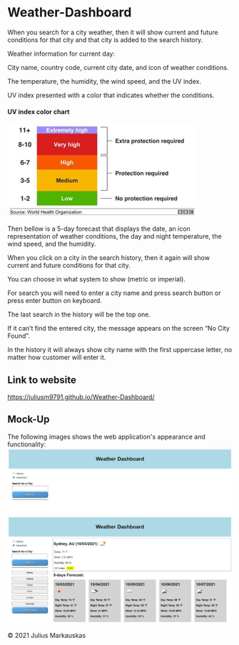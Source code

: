 # Weather-Dashboard
When you search for a city weather, then it will show current and future conditions for that city and that city is added to the search history.

Weather information for current day:

City name, country code, current city date, and icon of weather conditions.

The temperature, the humidity, the wind speed, and the UV index.

UV index presented with a color that indicates whether the conditions.

#### UV index color chart
![UVI](./assets/images/uvi.jpg)

Then bellow is a 5-day forecast that displays the date, an icon representation of weather conditions, the day and night temperature, the wind speed, and the humidity.

When you click on a city in the search history, then it again will show current and future conditions for that city.

You can choose in what system to show (metric or imperial).

For search you will need to enter a city name and press search button or press enter button on keyboard.

The last search in the history will be the top one.

If it can’t find the entered city, the message appears on the screen “No City Found”.

In the history it will always show city name with the first uppercase letter, no matter how customer will enter it.


## Link to website
https://juliusm9791.github.io/Weather-Dashboard/

## Mock-Up
The following images shows the web application's appearance and functionality:
![Weather-Dashboard1](./assets/images/main.jpg)
![Weather-Dashboard2](./assets/images/show-temp.jpg)


© 2021 Julius Markauskas